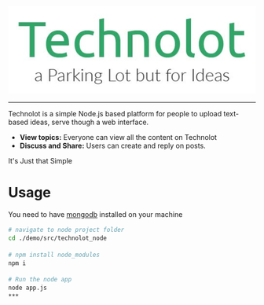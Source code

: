 ![](/demo/static/logo.jpg)

- - -
Technolot is a simple Node.js based platform for people to upload text-based ideas, serve though a web interface.
* **View topics:** Everyone can view all the content on Technolot
* **Discuss and Share:** Users can create and reply on posts.

It's Just that Simple

# Usage

You need to have [mongodb](https://www.mongodb.com/download-center/community) installed on your machine


``` bash
# navigate to node project folder
cd ./demo/src/technolot_node

# npm install node_modules
npm i

# Run the node app
node app.js
***
